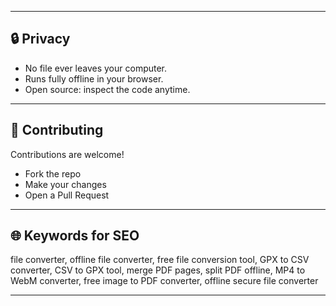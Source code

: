 
---

## 🔒 Privacy  

- No file ever leaves your computer.  
- Runs fully offline in your browser.  
- Open source: inspect the code anytime.  



---

## 🤝 Contributing  

Contributions are welcome!  
- Fork the repo  
- Make your changes  
- Open a Pull Request  

---

## 🌐 Keywords for SEO  

file converter, offline file converter, free file conversion tool, GPX to CSV converter, CSV to GPX tool, merge PDF pages, split PDF offline, MP4 to WebM converter, free image to PDF converter, offline secure file converter  

---
